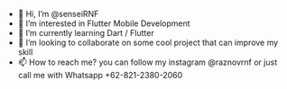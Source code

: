 - 👋 Hi, I’m @senseiRNF
- 👀 I’m interested in Flutter Mobile Development
- 🌱 I’m currently learning Dart / Flutter
- 💞️ I’m looking to collaborate on some cool project that can improve my skill
- 📫 How to reach me? you can follow my instagram @raznovrnf or just call me with Whatsapp +62-821-2380-2060

<!---
senseiRNF/senseiRNF is a ✨ special ✨ repository because its `README.md` (this file) appears on your GitHub profile.
You can click the Preview link to take a look at your changes.
--->
